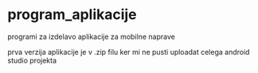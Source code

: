 # program_aplikacije
programi za izdelavo aplikacije za mobilne naprave

prva verzija aplikacije je v .zip filu ker mi ne pusti uploadat celega android studio projekta
